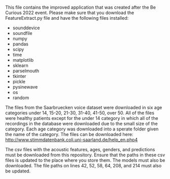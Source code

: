 This file contains the improved application that was created after the Be Curious 2022 event. Please make sure that you download the FeatureExtract.py file and have the following files installed:
- sounddevice
- soundfile
- numpy
- pandas
- scipy
- time
- matplotlib
- sklearn
- parselmouth
- tkinter
- pickle
- pysinewave
- os
- random

The files from the Saarbruecken voice dataset were downloaded in six age categories under 14, 15-20, 21-30, 31-40, 41-50, over 50. All of the files were healthy patients except for the under 14 category in which all of the recordings in the database were downloaded due to the small size of the category. Each age category was downloaded into a sperate folder given the name of the category. The files can be downloaded here: http://www.stimmdatenbank.coli.uni-saarland.de/help_en.php4

The csv files with the acoustic features, ages, genders, and predictions must be downloaded from this repository. Ensure that the paths in these csv files is updated to the place where you store them. The models must also be downloaded. The file paths on lines 42, 52, 58, 64, 208, and 214 must also be updated.
